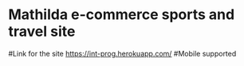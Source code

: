 # Mathilda e-commerce sports and travel site

#Link for the site https://int-prog.herokuapp.com/
#Mobile supported
